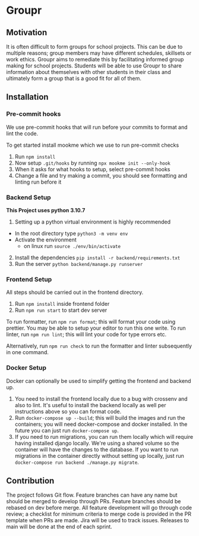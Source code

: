 # Groupr
## Motivation 
It is often difficult to form groups for school projects. This can be due to multiple reasons; group members may have different schedules, skillsets or work ethics. Groupr aims to remediate this by facilitating informed group making for school projects. Students will be able to use Groupr to share information about themselves with other students in their class and ultimately form a group that is a good fit for all of them.

## Installation

### Pre-commit hooks
We use pre-commit hooks that will run before your commits to format and lint the code.

To get started install mookme which we use to run pre-commit checks

1. Run `npm install`
2. Now setup `.git/hooks` by running `npx mookme init --only-hook`
3. When it asks for what hooks to setup, select pre-commit hooks
4. Change a file and try making a commit, you should see formatting and linting run before it

### Backend Setup

**This Project uses python 3.10.7**

1. Setting up a python virtual environment is highly recommended
- In the root directory type `python3 -m venv env`
- Activate the environment
  - on linux run `source ./env/bin/activate`
2. Install the dependencies `pip install -r backend/requirements.txt`
3. Run the server `python backend/manage.py runserver`
### Frontend Setup
All steps should be carried out in the frontend directory.

1. Run `npm install` inside frontend folder
2. Run `npm run start` to start dev server

To run formatter, run `npm run format`; this will format your code using prettier. You may be able to setup your editor to run this one write.
To run linter, run `npm run lint`; this will lint your code for type errors etc. 

Alternatively, run `npm run check` to run the formatter and linter subsequently in one command.

### Docker Setup
Docker can optionally be used to simplify getting the frontend and backend up.

1. You need to install the frontend locally due to a bug with crossenv and also to lint. It's useful to install the backend locally as well per instructions above so you can format code. 
2. Run `docker-compose up --build`; this will build the images and run the containers; you will need docker-compose and docker installed. In the future you can just run `docker-compose up`.
3. If you need to run migrations, you can run them locally which will require having installed django locally. We're using a shared volume so the container will have the changes to the database. If you want to run migrations in the container directly without setting up locally, just run `docker-compose run backend ./manage.py migrate`. 

## Contribution

The project follows Git flow. Feature branches can have any name but should be merged to develop through PRs. Feature branches should be rebased on dev before merge. All feature development will go through code review; a checklist for minimum criteria to merge code is provided in the PR template when PRs are made. Jira will be used to track issues. Releases to main will be done at the end of each sprint. 

